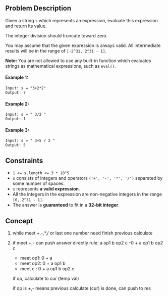 ## Problem Description

Given a string `s` which represents an expression, evaluate this expression and return its value. 

The integer division should truncate toward zero.

You may assume that the given expression is always valid. All intermediate results will be in the range of `[-2^31, 2^31 - 1]`.

**Note:** You are not allowed to use any built-in function which evaluates strings as mathematical expressions, such as `eval()`.

#### Example 1:
```plaintext\n
Input: s = "3+2*2"
Output: 7
```
#### Example 2:
```plaintext\n
Input: s = " 3/2 "
Output: 1
```
#### Example 3:
```plaintext\n
Input: s = " 3+5 / 2 "
Output: 5
```
## Constraints

- `1 <= s.length <= 3 * 10^5`
- `s` consists of integers and operators `('+', '-', '*', '/')` separated by some number of spaces.
- `s` represents **a valid expression**.
- All the integers in the expression are non-negative integers in the range `[0, 2^31 - 1]`.
- The answer is **guaranteed** to fit in a **32-bit integer**.

## Concept
1. while meet +,-,*,/ or last one number need finish previous calculate
2. if meet +,- can push answer directly
rule:
a op1 b op2 c -0 + a op1 b op2 c
     - meet op1: 0 + a
     - meet op2: 0 + a op1 b
     - meet c : 0 + a op1 b op2 c
       
   if op, calculate to cur (temp val)
   
   if op is +,- means previous calculate (cur) is done, can push to res
   
